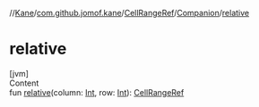//[Kane](../../../index.md)/[com.github.jomof.kane](../../index.md)/[CellRangeRef](../index.md)/[Companion](index.md)/[relative](relative.md)



# relative  
[jvm]  
Content  
fun [relative](relative.md)(column: [Int](https://kotlinlang.org/api/latest/jvm/stdlib/kotlin/-int/index.html), row: [Int](https://kotlinlang.org/api/latest/jvm/stdlib/kotlin/-int/index.html)): [CellRangeRef](../index.md)  



